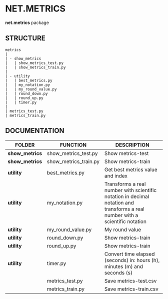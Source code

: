 # NET.METRICS
**net.metrics** package

## STRUCTURE

    metrics
    |
    | - show_metrics
    |   | show_metrics_test.py
    |   | show_metrics_train.py
    |
    | - utility
    |   | best_metrics.py
    |   | my_notation.py
    |   | my_round_value.py
    |   | round_down.py
    |   | round_up.py
    |   | timer.py
    |
    | metrics_test.py
    | metrics_train.py
    
## DOCUMENTATION

| FOLDER           | FUNCTION                      | DESCRIPTION                                                                                                                   |
|------------------|-------------------------------|-------------------------------------------------------------------------------------------------------------------------------|
| **show_metrics** | show_metrics_test.py          | Show metrics-test                                                                                                             |
| **show_metrics** | show_metrics_train.py         | Show metrics-train                                                                                                            |
| **utility**      | best_metrics.py               | Get best metrics value and index                                                                                              |
| **utility**      | my_notation.py                | Transforms a real number with scientific notation in decimal notation and transforms a real number with a scientific notation |
| **utility**      | my_round_value.py             | My round value                                                                                                                |
| **utility**      | round_down.py                 | Show metrics-train                                                                                                            |
| **utility**      | round_up.py                   | Show metrics-train                                                                                                            |
| **utility**      | timer.py                      | Convert time elapsed (seconds) in: hours (h), minutes (m) and seconds (s)                                                     | 
|                  | metrics_test.py               | Save metrics-test.csv                                                                                                         |
|                  | metrics_train.py              | Save metrics-train.csv                                                                                                        |
